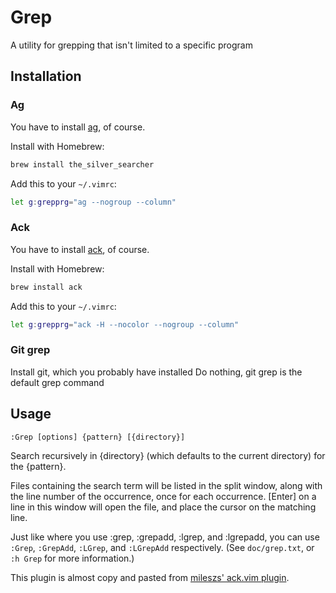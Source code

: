 # Grep

A utility for grepping that isn't limited to a specific program

## Installation
### Ag

You have to install [ag](https://github.com/ggreer/the_silver_searcher), of course.

Install with Homebrew:

```bash
brew install the_silver_searcher
```

Add this to your `~/.vimrc`:
```bash
let g:grepprg="ag --nogroup --column"
```

### Ack
You have to install [ack](http://beyondgrep.com/), of course.

Install with Homebrew:

```bash
brew install ack
```

Add this to your `~/.vimrc`:

```bash
let g:grepprg="ack -H --nocolor --nogroup --column"
```

### Git grep
Install git, which you probably have installed
Do nothing, git grep is the default grep command

## Usage
`:Grep [options] {pattern} [{directory}]`

Search recursively in {directory} (which defaults to the current directory) for the {pattern}.

Files containing the search term will be listed in the split window, along with
the line number of the occurrence, once for each occurrence.  [Enter] on a line
in this window will open the file, and place the cursor on the matching line.

Just like where you use :grep, :grepadd, :lgrep, and :lgrepadd, you can use `:Grep`, `:GrepAdd`, `:LGrep`, and `:LGrepAdd` respectively. (See `doc/grep.txt`, or `:h Grep` for more information.) 

This plugin is almost copy and pasted from [mileszs' ack.vim plugin](https://github.com/mileszs/ack.vim).
